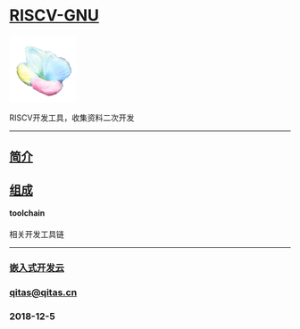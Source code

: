 ﻿# [RISCV-GNU](https://github.com/mcuyun/RISCV-GNU) 

[![sites](mcuyun/mcuyun.png)](http://www.mcuyun.com)

RISCV开发工具，收集资料二次开发

---

## [简介](https://github.com/mcuyun/RISCV-GNU/wiki) 



## [组成](https://github.com/mcuyun/RISCV-GNU/wiki) 

#### toolchain

相关开发工具链

---

###  [嵌入式开发云](http://www.mcuyun.com)
###  qitas@qitas.cn
###  2018-12-5
